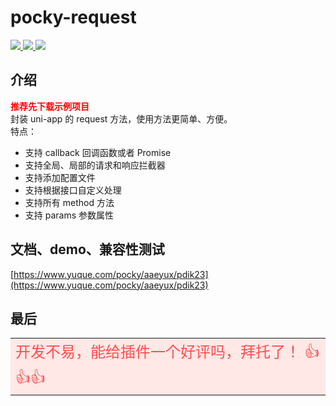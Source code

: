 # pocky-request

<a href="https://github.com/2460392754/uniapp-tools">
<img src="https://img.shields.io/badge/version-1.3.4-blue.svg?cacheSeconds=2592000" />
<img src="https://badgen.net/github/stars/2460392754/uniapp-tools">
<img src="https://badgen.net/github/forks/2460392754/uniapp-tools">
</a>

## 介绍

<font color="red">**推荐先下载示例项目**</font><br />
封装 uni-app 的 request 方法，使用方法更简单、方便。<br />
特点：

- 支持 callback 回调函数或者 Promise
- 支持全局、局部的请求和响应拦截器
- 支持添加配置文件
- 支持根据接口自定义处理
- 支持所有 method 方法
- 支持 params 参数属性

## 文档、demo、兼容性测试

[https://www.yuque.com/pocky/aaeyux/pdik23](https://www.yuque.com/pocky/aaeyux/pdik23)

## 最后

<table><tr><td bgcolor="#FFE8E6" >
<font color="#FF4D4F" size="5">
开发不易，能给插件一个好评吗，拜托了！ 👍👍👍
</font>
</td></tr></table>
